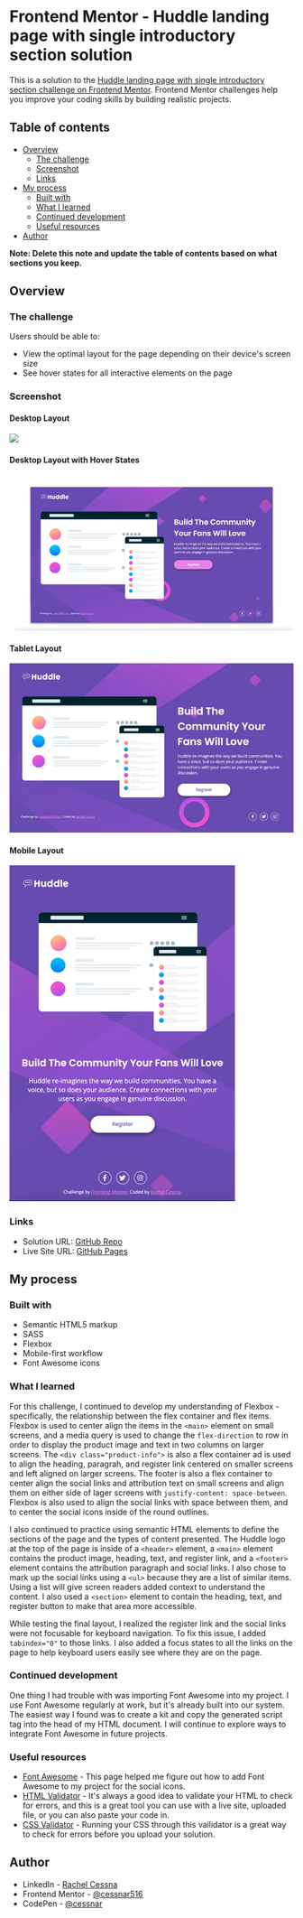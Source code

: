 # Frontend Mentor - Huddle landing page with single introductory section solution

This is a solution to the [Huddle landing page with single introductory section challenge on Frontend Mentor](https://www.frontendmentor.io/challenges/huddle-landing-page-with-a-single-introductory-section-B_2Wvxgi0). Frontend Mentor challenges help you improve your coding skills by building realistic projects. 

## Table of contents

- [Overview](#overview)
  - [The challenge](#the-challenge)
  - [Screenshot](#screenshot)
  - [Links](#links)
- [My process](#my-process)
  - [Built with](#built-with)
  - [What I learned](#what-i-learned)
  - [Continued development](#continued-development)
  - [Useful resources](#useful-resources)
- [Author](#author)

**Note: Delete this note and update the table of contents based on what sections you keep.**

## Overview

### The challenge

Users should be able to:

- View the optimal layout for the page depending on their device's screen size
- See hover states for all interactive elements on the page

### Screenshot

#### Desktop Layout

![](./images/screenshot-dektop.jpg)

#### Desktop Layout with Hover States

![](./images/screenshot-hover.jpg)

#### Tablet Layout

![](./images/screenshot-tablet.jpg)

#### Mobile Layout

![](./images/screenshot-mobile.jpg)


### Links

- Solution URL: [GitHub Repo](https://github.com/cessnar516/FM-Huddle-Landing-Page)
- Live Site URL: [GitHub Pages](https://cessnar516.github.io/FM-Huddle-Landing-Page/)

## My process

### Built with

- Semantic HTML5 markup
- SASS
- Flexbox
- Mobile-first workflow
- Font Awesome icons

### What I learned

For this challenge, I continued to develop my understanding of Flexbox - specifically, the relationship between the flex container and flex items. Flexbox is used to center align the items in the `<main>` element on small screens, and a media query is used to change the `flex-direction` to row in order to display the product image and text in two columns on larger screens. The `<div class="product-info">` is also a flex container ad is used to align the heading, paragrah, and register link centered on smaller screens and left aligned on larger screens. The footer is also a flex container to center align the social links and attribution text on small screens and align them on either side of lager screens with `justify-content: space-between`. Flexbox is also used to align the social links with space between them, and to center the social icons inside of the round outlines. 

I also continued to practice using semantic HTML elements to define the sections of the page and the types of content presented. The Huddle logo at the top of the page is inside of a `<header>` element, a `<main>` element contains the product image, heading, text, and register link, and a `<footer>` element contains the attribution paragraph and social links. I also chose to mark up the social links using a `<ul>` because they are a list of similar items. Using a list will give screen readers added context to understand the content. I also used a `<section>` element to contain the heading, text, and register button to make that area more accessible.

While testing the final layout, I realized the register link and the social links were not focusable for keyboard navigation. To fix this issue, I added `tabindex="0"` to those links. I also added a focus states to all the links on the page to help keyboard users easily see where they are on the page.

### Continued development

One thing I had trouble with was importing Font Awesome into my project. I use Font Awesome regularly at work, but it's already built into our system. The easiest way I found was to create a kit and copy the generated script tag into the head of my HTML document. I will continue to explore ways to integrate Font Awesome in future projects.

### Useful resources

- [Font Awesome](https://fontawesome.com/start) - This page helped me figure out how to add Font Awesome to my project for the social icons. 
- [HTML Validator](https://validator.w3.org/) - It's always a good idea to validate your HTML to check for errors, and this is a great tool you can use with a live site, uploaded file, or you can also paste your code in.
- [CSS Validator](https://jigsaw.w3.org/css-validator/) - Running your CSS through this vailidator is a great way to check for errors before you upload your solution. 

## Author

- LinkedIn - [Rachel Cessna](https://www.linkedin.com/in/rachelacessna/)
- Frontend Mentor - [@cessnar516](https://www.frontendmentor.io/profile/cessnar516)
- CodePen - [@cessnar](https://codepen.io/cessnar)
